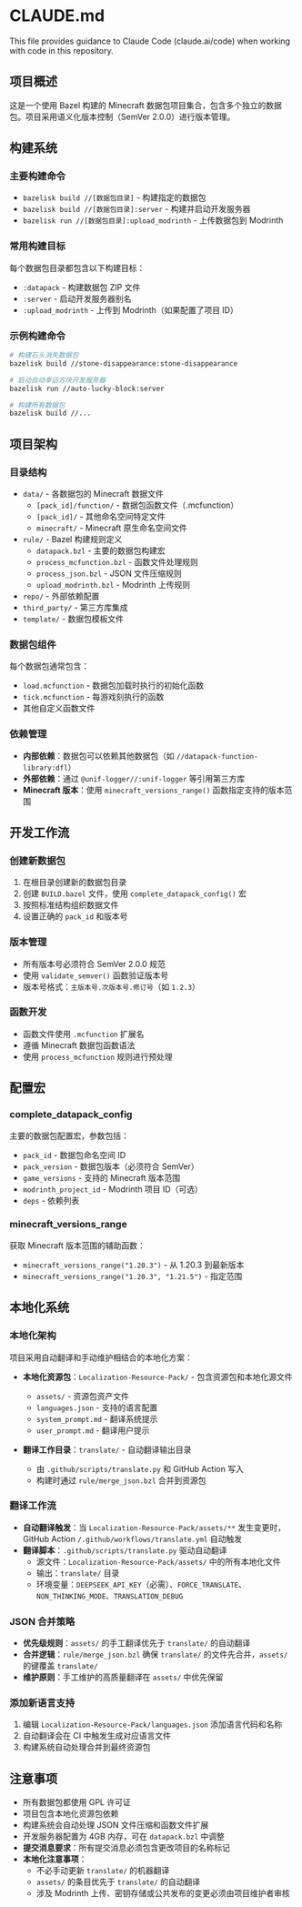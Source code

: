 # CLAUDE.md

This file provides guidance to Claude Code (claude.ai/code) when working with code in this repository.

## 项目概述

这是一个使用 Bazel 构建的 Minecraft 数据包项目集合，包含多个独立的数据包。项目采用语义化版本控制（SemVer 2.0.0）进行版本管理。

## 构建系统

### 主要构建命令

- `bazelisk build //[数据包目录]` - 构建指定的数据包
- `bazelisk build //[数据包目录]:server` - 构建并启动开发服务器
- `bazelisk run //[数据包目录]:upload_modrinth` - 上传数据包到 Modrinth

### 常用构建目标

每个数据包目录都包含以下构建目标：

- `:datapack` - 构建数据包 ZIP 文件
- `:server` - 启动开发服务器别名
- `:upload_modrinth` - 上传到 Modrinth（如果配置了项目 ID）

### 示例构建命令

```bash
# 构建石头消失数据包
bazelisk build //stone-disappearance:stone-disappearance

# 启动自动幸运方块开发服务器
bazelisk run //auto-lucky-block:server

# 构建所有数据包
bazelisk build //...
```

## 项目架构

### 目录结构

- `data/` - 各数据包的 Minecraft 数据文件
  - `[pack_id]/function/` - 数据包函数文件（.mcfunction）
  - `[pack_id]/` - 其他命名空间特定文件
  - `minecraft/` - Minecraft 原生命名空间文件
- `rule/` - Bazel 构建规则定义
  - `datapack.bzl` - 主要的数据包构建宏
  - `process_mcfunction.bzl` - 函数文件处理规则
  - `process_json.bzl` - JSON 文件压缩规则
  - `upload_modrinth.bzl` - Modrinth 上传规则
- `repo/` - 外部依赖配置
- `third_party/` - 第三方库集成
- `template/` - 数据包模板文件

### 数据包组件

每个数据包通常包含：

- `load.mcfunction` - 数据包加载时执行的初始化函数
- `tick.mcfunction` - 每游戏刻执行的函数
- 其他自定义函数文件

### 依赖管理

- **内部依赖**：数据包可以依赖其他数据包（如 `//datapack-function-library:dfl`）
- **外部依赖**：通过 `@unif-logger//:unif-logger` 等引用第三方库
- **Minecraft 版本**：使用 `minecraft_versions_range()` 函数指定支持的版本范围

## 开发工作流

### 创建新数据包

1. 在根目录创建新的数据包目录
2. 创建 `BUILD.bazel` 文件，使用 `complete_datapack_config()` 宏
3. 按照标准结构组织数据文件
4. 设置正确的 `pack_id` 和版本号

### 版本管理

- 所有版本号必须符合 SemVer 2.0.0 规范
- 使用 `validate_semver()` 函数验证版本号
- 版本号格式：`主版本号.次版本号.修订号`（如 `1.2.3`）

### 函数开发

- 函数文件使用 `.mcfunction` 扩展名
- 遵循 Minecraft 数据包函数语法
- 使用 `process_mcfunction` 规则进行预处理

## 配置宏

### complete_datapack_config

主要的数据包配置宏，参数包括：

- `pack_id` - 数据包命名空间 ID
- `pack_version` - 数据包版本（必须符合 SemVer）
- `game_versions` - 支持的 Minecraft 版本范围
- `modrinth_project_id` - Modrinth 项目 ID（可选）
- `deps` - 依赖列表

### minecraft_versions_range

获取 Minecraft 版本范围的辅助函数：

- `minecraft_versions_range("1.20.3")` - 从 1.20.3 到最新版本
- `minecraft_versions_range("1.20.3", "1.21.5")` - 指定范围

## 本地化系统

### 本地化架构

项目采用自动翻译和手动维护相结合的本地化方案：

- **本地化资源包**：`Localization-Resource-Pack/` - 包含资源包和本地化源文件
  - `assets/` - 资源包资产文件
  - `languages.json` - 支持的语言配置
  - `system_prompt.md` - 翻译系统提示
  - `user_prompt.md` - 翻译用户提示

- **翻译工作目录**：`translate/` - 自动翻译输出目录
  - 由 `.github/scripts/translate.py` 和 GitHub Action 写入
  - 构建时通过 `rule/merge_json.bzl` 合并到资源包

### 翻译工作流

- **自动翻译触发**：当 `Localization-Resource-Pack/assets/**` 发生变更时，GitHub Action `/.github/workflows/translate.yml` 自动触发
- **翻译脚本**：`.github/scripts/translate.py` 驱动自动翻译
  - 源文件：`Localization-Resource-Pack/assets/` 中的所有本地化文件
  - 输出：`translate/` 目录
  - 环境变量：`DEEPSEEK_API_KEY`（必需）、`FORCE_TRANSLATE`、`NON_THINKING_MODE`、`TRANSLATION_DEBUG`

### JSON 合并策略

- **优先级规则**：`assets/` 的手工翻译优先于 `translate/` 的自动翻译
- **合并逻辑**：`rule/merge_json.bzl` 确保 `translate/` 的文件先合并，`assets/` 的键覆盖 `translate/`
- **维护原则**：手工维护的高质量翻译在 `assets/` 中优先保留

### 添加新语言支持

1. 编辑 `Localization-Resource-Pack/languages.json` 添加语言代码和名称
2. 自动翻译会在 CI 中触发生成对应语言文件
3. 构建系统自动处理合并到最终资源包

## 注意事项

- 所有数据包都使用 GPL 许可证
- 项目包含本地化资源包依赖
- 构建系统会自动处理 JSON 文件压缩和函数文件扩展
- 开发服务器配置为 4GB 内存，可在 `datapack.bzl` 中调整
- **提交消息要求**：所有提交消息必须包含更改项目的名称标记
- **本地化注意事项**：
  - 不必手动更新 `translate/` 的机器翻译
  - `assets/` 的条目优先于 `translate/` 的自动翻译
  - 涉及 Modrinth 上传、密钥存储或公共发布的变更必须由项目维护者审核
